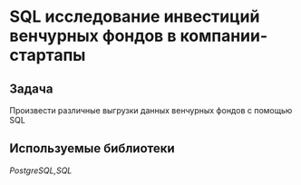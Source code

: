 # SQL исследование инвестиций венчурных фондов в компании-стартапы

## Задача

Произвести различные выгрузки данных венчурных фондов с помощью SQL

## Используемые библиотеки
*PostgreSQL,SQL* 
